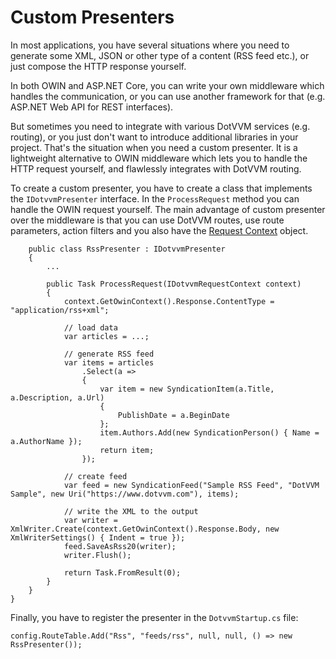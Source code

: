 # Custom Presenters

In most applications, you have several situations where you need to generate some XML, JSON or other type of a content (RSS feed etc.), or just compose the HTTP response yourself. 

In both OWIN and ASP.NET Core, you can write your own middleware which handles the communication, or you can use another framework for that (e.g. ASP.NET Web API for REST interfaces).

But sometimes you need to integrate with various DotVVM services (e.g. routing), or you just don't want to introduce additional libraries in your project.
That's the situation when you need a custom presenter. It is a lightweight alternative to OWIN middleware which lets you to handle the HTTP request yourself, and flawlessly 
integrates with DotVVM routing.

To create a custom presenter, you have to create a class that implements the `IDotvvmPresenter` interface. In the `ProcessRequest` method you can handle the OWIN request yourself.
The main advantage of custom presenter over the middleware is that you can use DotVVM routes, use route parameters, action filters and you also have the
 [Request Context](/docs/tutorials/basics-request-context/{branch}) object.

```CSHARP
    public class RssPresenter : IDotvvmPresenter
    {
        ...

        public Task ProcessRequest(IDotvvmRequestContext context)
        {
            context.GetOwinContext().Response.ContentType = "application/rss+xml";

            // load data
            var articles = ...;
            
            // generate RSS feed
            var items = articles
                .Select(a =>
                {
                    var item = new SyndicationItem(a.Title, a.Description, a.Url)
                    {
                        PublishDate = a.BeginDate
                    };
                    item.Authors.Add(new SyndicationPerson() { Name = a.AuthorName });
                    return item;
                });

            // create feed
            var feed = new SyndicationFeed("Sample RSS Feed", "DotVVM Sample", new Uri("https://www.dotvvm.com"), items);

            // write the XML to the output
            var writer = XmlWriter.Create(context.GetOwinContext().Response.Body, new XmlWriterSettings() { Indent = true });
            feed.SaveAsRss20(writer);
            writer.Flush();

            return Task.FromResult(0);
        }
    }
}
```

Finally, you have to register the presenter in the `DotvvmStartup.cs` file:

```CSHARP
config.RouteTable.Add("Rss", "feeds/rss", null, null, () => new RssPresenter());
```